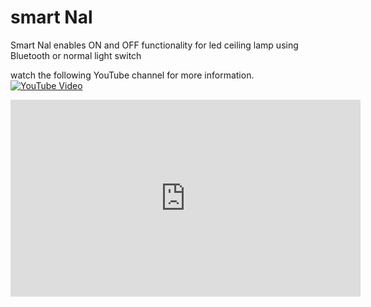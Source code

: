 # smart Nal
Smart Nal enables ON and OFF functionality for led ceiling lamp using Bluetooth or normal light switch

watch the following YouTube channel for more information. </br>
[![YouTube Video](https://img.youtube.com/vi/_4wK_u57eqA/maxresdefault.jpg)](https://www.youtube.com/embed/videoseries?list=PLivrBlTrqPpaUyPcGpUUAaZgcAJCYTLqt) </br>


<p align="center">
  <em>
    <iframe width="560" height="315" src="https://www.youtube.com/embed/videoseries?list=PLivrBlTrqPpaUyPcGpUUAaZgcAJCYTLqt" title="YouTube video player" frameborder="0"       allow="accelerometer; autoplay; clipboard-write; encrypted-media; gyroscope; picture-in-picture" allowfullscreen>
    </iframe>
  </em>
</p>
